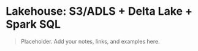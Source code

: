 # Lakehouse: S3/ADLS + Delta Lake + Spark SQL

> Placeholder. Add your notes, links, and examples here.
